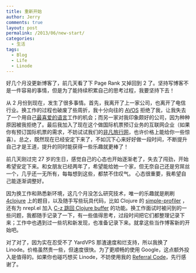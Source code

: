 ```yaml
---
title: 重新开始
author: Jerry
comments: true
layout: post
permalink: /2013/06/new-start/
categories:
  - 生活
tags:
  - Blog
  - Life
  - Linode
---
```

好几个月没更新博客了，前几天看了下 Page Rank 又掉回到 2 了。坚持写博客不是一件容易的事情，但是为了能持续积累自己的思考过程，我要坚持下去！

从 2 月份到现在，发生了很多事情。首先，我离开了上一家公司，也离开了电信行业。换工作的过程也破废了些周折，我十分向往的 [AVOS][1] 拒绝了我，让我失去了一个用自己[最喜爱的语言][2]工作的机会；而另一家对我印象颇好的公司，因为种种原因被我拒绝了。最后我加入了现在这个做国际机票预订业务的互联网企业（如果你有预订国际机票的需求，不妨试试我们的[非凡旅行网][3]，也许价格上能给你一些惊喜）。总之，既然现在已经安定下来了，不如沉下心来好好做一段时间，不断提升自己才是王道，提升的同时能获得一些乐趣就更棒了！

<!--more-->

前几天刚过完 27 岁的生日，感觉自己的心态也开始逐渐老了，失去了闯劲，开始希望安定下来。和女朋友已经两年了，希望能给她一个家，但无奈自己还是穷屌丝一个，几乎还一无所有，每每想到这些，都禁不住叹气。 心态很重要，我希望自己能逐渐调整好。

因为换工作和熟悉新环境，这几个月没怎么研究技术，唯一的乐趣就是刷刷 [4clojure][4] 上的题目，以及随手写些玩具代码，比如 Clojure 的 [simple-profiler][5] ，还有为 nrepl.el 加入 [C-z 跳回 Clojure buffer][6] 的功能。换工作面试时被问到的一些问题，我都随手记录了一下，有一些值得思考，过段时间把它们都整理记录下来；工作中也遇到过一些坑和新发现，也准备记录下来。就拿这些当作博客新的开始吧。

对了对了，因为实在忍受不了 YardVPS 那渣速度和烂支持，所以我换了 Linode。价格虽然贵一些，但速度很快。为了更顺畅的使用 Google，这点额外投入是值得的。如果你也碰巧想买 Linode，不妨使用我的 [Referral Code][7]，先行感谢了。

 [1]: http://meiweisq.com/
 [2]: http://clojure.org
 [3]: http://www.ufeifan.com
 [4]: http://www.4clojure.com/
 [5]: https://github.com/moonranger/simple-profiler
 [6]: https://github.com/kingtim/nrepl.el/pull/330
 [7]: http://www.linode.com/?r=3e7380c41ba48ab62f44d0a7dc0caaf71485fd42
